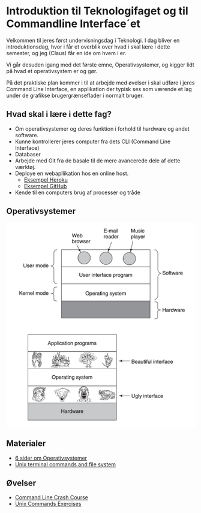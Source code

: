 <script src="https://code.jquery.com/jquery-3.2.1.min.js"></script>
<script src="script.js"></script>

# Introduktion til Teknologifaget og til Commandline Interface´et

Velkommen til jeres først undervisningsdag i Teknologi. I dag bliver en introduktionsdag, hvor i får et overblik over hvad i skal lære i dette semester, og jeg (Claus) får en ide om hvem i er. 

Vi går desuden igang med det første emne, Operativsystemer, og kigger lidt på hvad et operativsystem er og gør. 

På det praktiske plan kommer i til at arbejde med øvelser i skal udføre i jeres Command Line Interface, en applikation der typisk ses som værende et lag under de grafikse brugergrænseflader i normalt bruger. 


## Hvad skal i lære i dette fag?
* Om operativsystemer og deres funktion i forhold til hardware og andet software.
* Kunne kontrollerer jeres computer fra dets CLI (Command Line Interface)
* Databaser 
* Arbejde med Git fra de basale til de mere avancerede dele af dette værktøj.
* Deploye en webapllikation hos en online host.
	* [Eksempel Heroku](https://moviesfrontandback.herokuapp.com/#/movies)
	* [Eksempel GitHub](https://github.com/keanodejs/10_movies_front_and_back)
* Kende til en computers brug af processer og tråde 

## Operativsystemer

![](img/os_hardware_stack.png)
![](img/os_as_inteface.png)

## Materialer
* [6 sider om Operativsystemer](https://techkea.github.io/e21/materialer/os_p_1_6.pdf)
* [Unix terminal commands and file system](https://techkea.github.io/e21/materialer/unix_commands.md)

## Øvelser
* [Command Line Crash Course](https://techkea.github.io/e21/materialer/CommandLineCrashCourse.pdf)
* [Unix Commands Exercises](https://techkea.github.io/e21/materialer/unix_exercises/unix_commands_exercises.html)
